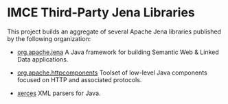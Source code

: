 # IMCE Third-Party Jena Libraries

This project builds an aggregate of several Apache Jena libraries published by the following organization:

- [org.apache.jena](http://jena.apache.org) A Java framework for building Semantic Web & Linked Data applications.

- [org.apache.httpcomponents](https://hc.apache.org) Toolset of low-level Java components focused on HTTP and associated protocols.

- [xerces](http://xerces.apache.org) XML parsers for Java.
